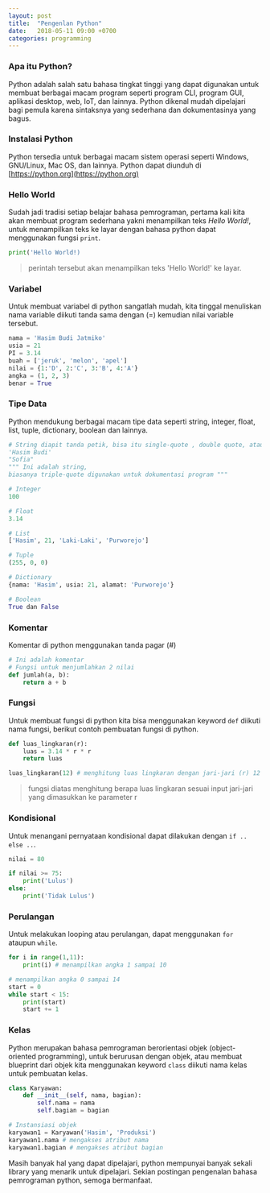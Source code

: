 ```yaml
---
layout: post
title:  "Pengenlan Python"
date:   2018-05-11 09:00 +0700
categories: programming
---
```


### Apa itu Python?

Python adalah salah satu bahasa tingkat tinggi yang dapat digunakan untuk membuat berbagai macam program seperti program CLI, program GUI, aplikasi desktop, web, IoT, dan lainnya. Python dikenal mudah dipelajari bagi pemula karena sintaksnya yang sederhana dan dokumentasinya yang bagus.

### Instalasi Python

Python tersedia untuk berbagai macam sistem operasi seperti Windows, GNU/Linux, Mac OS, dan lainnya. Python dapat diunduh di [https://python.org](https://python.org)

### Hello World

Sudah jadi tradisi setiap belajar bahasa pemrograman, pertama kali kita akan membuat program sederhana yakni menampilkan teks *Hello World!*, untuk menampilkan teks ke layar dengan bahasa python dapat menggunakan fungsi `print`.
~~~python
print('Hello World!)
~~~
> perintah tersebut akan menampilkan teks 'Hello World!' ke layar.

### Variabel

Untuk membuat variabel di python sangatlah mudah, kita tinggal menuliskan nama variable diikuti tanda sama dengan (=) kemudian nilai variable tersebut.
~~~python
nama = 'Hasim Budi Jatmiko'
usia = 21
PI = 3.14
buah = ['jeruk', 'melon', 'apel']
nilai = {1:'D', 2:'C', 3:'B', 4:'A'}
angka = (1, 2, 3)
benar = True
~~~

### Tipe Data

Python mendukung berbagai macam tipe data seperti string, integer, float, list, tuple, dictionary, boolean dan lainnya.
~~~python
# String diapit tanda petik, bisa itu single-quote , double quote, atau triple-quote
'Hasim Budi'
"Sofia"
""" Ini adalah string,
biasanya triple-quote digunakan untuk dokumentasi program """

# Integer
100

# Float
3.14

# List
['Hasim', 21, 'Laki-Laki', 'Purworejo']

# Tuple
(255, 0, 0)

# Dictionary
{nama: 'Hasim', usia: 21, alamat: 'Purworejo'}

# Boolean
True dan False
~~~

### Komentar

Komentar di python menggunakan tanda pagar (#)
~~~python
# Ini adalah komentar
# Fungsi untuk menjumlahkan 2 nilai
def jumlah(a, b):
    return a + b
~~~

### Fungsi

Untuk membuat fungsi di python kita bisa menggunakan keyword `def` diikuti nama fungsi, berikut contoh pembuatan fungsi di python.
~~~python
def luas_lingkaran(r):
    luas = 3.14 * r * r
    return luas

luas_lingkaran(12) # menghitung luas lingkaran dengan jari-jari (r) 12
~~~

> fungsi diatas menghitung berapa luas lingkaran sesuai input jari-jari yang dimasukkan ke parameter r

### Kondisional

Untuk menangani pernyataan kondisional dapat dilakukan dengan `if .. else ..`.
~~~python
nilai = 80

if nilai >= 75:
    print('Lulus')
else:
    print('Tidak Lulus')
~~~

### Perulangan

Untuk melakukan looping atau perulangan, dapat menggunakan `for` ataupun `while`.
~~~python
for i in range(1,11):
    print(i) # menampilkan angka 1 sampai 10

# menampilkan angka 0 sampai 14
start = 0
while start < 15:
    print(start)
    start += 1
~~~

### Kelas

Python merupakan bahasa pemrograman berorientasi objek (object-oriented programming), untuk berurusan dengan objek, atau membuat blueprint dari objek kita menggunakan keyword `class` diikuti nama kelas untuk pembuatan kelas.
~~~python
class Karyawan:
    def __init__(self, nama, bagian):
        self.nama = nama
        self.bagian = bagian

# Instansiasi objek
karyawan1 = Karyawan('Hasim', 'Produksi')
karyawan1.nama # mengakses atribut nama
karyawan1.bagian # mengakses atribut bagian
~~~

Masih banyak hal yang dapat dipelajari, python mempunyai banyak sekali library yang menarik untuk dipelajari.
Sekian postingan pengenalan bahasa pemrograman python, semoga bermanfaat.
    